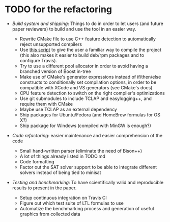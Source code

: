 # TODO for the refactoring

- *Build system and shipping*: Things to do in order to let users (and future 
  paper reviewers) to build and use the tool in an easier way.
  * Rewrite CMake file to use C++ feature detection to automatically reject 
    unsupported compilers
  * Use [this script](https://github.com/nemequ/configure-cmake) to give the 
    user a familiar way to compile the project (this also makes it easier to 
    build deb/rpm packages and to configure Travis).
  * Try to use a different pool allocator in order to avoid having a branched
    version of Boost in-tree
  * Make use of CMake's generator expressions instead of if/then/else constructs 
    to conditionally set compilation options, in order to be compatible with 
    XCode and VS generators (see CMake's docs)
  * CPU feature detection to switch on the right compiler's optimizations
  * Use git submodules to include TCLAP and easylogging++, and require them with 
    CMake 
  * Maybe use TCLAP as an external dependency
  * Ship packages for Ubuntu/Fedora (and HomeBrew formulas for OS X?)
  * Ship package for Windows (compiled with MinGW is enough?)
  
- *Code refactoring*: easier maintenance and easier comprehension of the code
  * Small hand-written parser (eliminate the need of Bison++)
  * A lot of things already listed in TODO.md
  * Code formatting
  * Factor out the SAT solver support to be able to integrate different solvers
    instead of being tied to minisat

- *Testing and benchmarking*: To have scientifically valid and reproducible 
  results to present in the paper.
  * Setup continuous integration on Travis CI
  * Figure out which test suite of LTL formulas to use
  * Automatize the benchmarking process and generation of useful graphics
    from collected data
